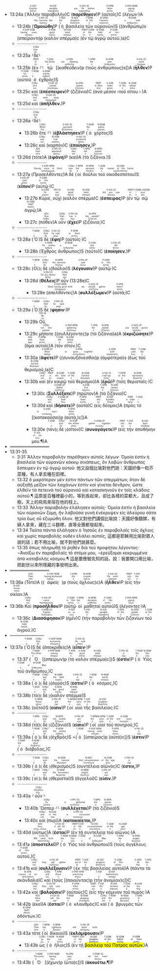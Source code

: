 
- 13:24a (<RUBY><ruby><ruby>Ἄλλην<rt>ἄλλος</rt></ruby><rt>Another</rt></ruby><rt>A-ASF</rt></RUBY> <RUBY><ruby><ruby>παραβολὴν<rt>παραβολή</rt></ruby><rt>parable</rt></ruby><rt>N-ASF</rt></RUBY>)C (<RUBY><ruby><ruby><strong><strong>παρέθηκεν</strong></strong><rt>παρατίθημι</rt></ruby><rt>put He before</rt></ruby><rt>V-AAI-3S</rt></RUBY>)P (<RUBY><ruby><ruby>αὐτοῖς<rt>αὐτός</rt></ruby><rt>them</rt></ruby><rt>P-DPM</rt></RUBY>)C (<RUBY><ruby><ruby><em><em>λέγων·</em></em><rt>λέγω</rt></ruby><rt>saying</rt></ruby><rt>V-PAP-NSM</rt></RUBY>)A 
	- 13:24b (<RUBY><ruby><ruby><strong><strong>Ὡμοιώθη</strong></strong><rt>ὁμοιόω</rt></ruby><rt>Has become like</rt></ruby><rt>V-API-3S</rt></RUBY>)P (<RUBY><ruby><ruby>ἡ<rt>ὁ</rt></ruby><rt>the</rt></ruby><rt>T-NSF</rt></RUBY> <RUBY><ruby><ruby>βασιλεία<rt>βασιλεία</rt></ruby><rt>kingdom</rt></ruby><rt>N-NSF</rt></RUBY> <RUBY><ruby><ruby>τῶν<rt>ὁ</rt></ruby><rt>of the</rt></ruby><rt>T-GPM</rt></RUBY> <RUBY><ruby><ruby>οὐρανῶν<rt>οὐρανός</rt></ruby><rt>heavens</rt></ruby><rt>N-GPM</rt></RUBY>)S {(<RUBY><ruby><ruby>ἀνθρώπῳ<rt>ἄνθρωπος</rt></ruby><rt>a man</rt></ruby><rt>N-DSM</rt></RUBY>)s (<RUBY><ruby><ruby><em><em>σπείραντι</em></em><rt>σπείρω</rt></ruby><rt>having sown</rt></ruby><rt>V-AAP-DSM</rt></RUBY>)p (<RUBY><ruby><ruby>καλὸν<rt>καλός</rt></ruby><rt>good</rt></ruby><rt>A-ASN</rt></RUBY> <RUBY><ruby><ruby>σπέρμα<rt>σπέρμα</rt></ruby><rt>seed</rt></ruby><rt>N-ASN</rt></RUBY>)c (<RUBY><ruby><ruby>ἐν<rt>ἐν</rt></ruby><rt>in</rt></ruby><rt>PREP</rt></RUBY> <RUBY><ruby><ruby>τῷ<rt>ὁ</rt></ruby><rt>the</rt></ruby><rt>T-DSM</rt></RUBY> <RUBY><ruby><ruby>ἀγρῷ<rt>ἀγρός</rt></ruby><rt>field</rt></ruby><rt>N-DSM</rt></RUBY> <RUBY><ruby><ruby>αὐτοῦ.<rt>αὐτός</rt></ruby><rt>of him</rt></ruby><rt>P-GSM</rt></RUBY>)a}C 
	- ⋯⋯⋯⋯⋯⋯⋯
	- 13:25a ⸉<RUBY><ruby><ruby>δὲ<rt>δέ</rt></ruby><rt>now</rt></ruby><rt>CONJ</rt></RUBY>⸊
	- 13:25b {<RUBY><ruby><ruby>ἐν<rt>ἐν</rt></ruby><rt>In</rt></ruby><rt>PREP</rt></RUBY> ⸉⸊ <RUBY><ruby><ruby>τῷ<rt>ὁ</rt></ruby><rt>the [time]</rt></ruby><rt>T-DSN</rt></RUBY> [(<RUBY><ruby><ruby><em>καθεύδειν</em><rt>καθεύδω</rt></ruby><rt>are sleeping</rt></ruby><rt>V-PAN</rt></RUBY>)p (<RUBY><ruby><ruby>τοὺς<rt>ὁ</rt></ruby><rt>the</rt></ruby><rt>T-APM</rt></RUBY> <RUBY><ruby><ruby>ἀνθρώπους<rt>ἄνθρωπος</rt></ruby><rt>men</rt></ruby><rt>N-APM</rt></RUBY>)s]}A (<RUBY><ruby><ruby><strong><strong>ἦλθεν</strong></strong><rt>ἔρχομαι</rt></ruby><rt>came</rt></ruby><rt>V-AAI-3S</rt></RUBY>)P (<RUBY><ruby><ruby>αὐτοῦ<rt>αὐτός</rt></ruby><rt>his</rt></ruby><rt>P-GSM</rt></RUBY> <RUBY><ruby><ruby>ὁ<rt>ὁ</rt></ruby><rt>-</rt></ruby><rt>T-NSM</rt></RUBY> <RUBY><ruby><ruby>ἐχθρὸς<rt>ἐχθρός</rt></ruby><rt>enemy</rt></ruby><rt>A-NSM</rt></RUBY>)S
	- 13:25c <RUBY><ruby><ruby>καὶ<rt>καί</rt></ruby><rt>and</rt></ruby><rt>CONJ</rt></RUBY> (<RUBY><ruby><ruby><strong><strong>ἐπέσπειρεν</strong></strong><rt>ἐπισπείρω</rt></ruby><rt>sowed</rt></ruby><rt>V-AAI-3S</rt></RUBY>)P (<RUBY><ruby><ruby>ζιζάνια<rt>ζιζάνιον</rt></ruby><rt>weeds</rt></ruby><rt>N-APN</rt></RUBY>)C (<RUBY><ruby><ruby>ἀνὰ<rt>ἀνά</rt></ruby><rt>in [the]</rt></ruby><rt>PREP</rt></RUBY> <RUBY><ruby><ruby>μέσον<rt>μέσος</rt></ruby><rt>midst</rt></ruby><rt>A-ASN</rt></RUBY> ‹<RUBY><ruby><ruby>τοῦ<rt>ὁ</rt></ruby><rt>of the</rt></ruby><rt>T-GSM</rt></RUBY> <RUBY><ruby><ruby>σίτου<rt>σῖτος</rt></ruby><rt>wheat</rt></ruby><rt>N-GSM</rt></RUBY> › )A
	- 13:25d <RUBY><ruby><ruby>καὶ<rt>καί</rt></ruby><rt>and</rt></ruby><rt>CONJ</rt></RUBY> (<RUBY><ruby><ruby><strong><strong>ἀπῆλθεν.</strong></strong><rt>ἀπέρχομαι</rt></ruby><rt>went away</rt></ruby><rt>V-AAI-3S</rt></RUBY>)P 
	- ⋯⋯⋯⋯⋯⋯⋯
	- 13:26a ⸉<RUBY><ruby><ruby>δὲ<rt>δέ</rt></ruby><rt>now</rt></ruby><rt>CONJ</rt></RUBY>⸊
		- 13:26b <RUBY><ruby><ruby>ὅτε<rt>ὅτε</rt></ruby><rt>When</rt></ruby><rt>CONJ</rt></RUBY> ⸉⸊ (<RUBY><ruby><ruby><strong><strong>ἐβλάστησεν</strong></strong><rt>βλαστάνω</rt></ruby><rt>sprouted</rt></ruby><rt>V-AAI-3S</rt></RUBY>)P (<RUBY><ruby><ruby>ὁ<rt>ὁ</rt></ruby><rt>the</rt></ruby><rt>T-NSM</rt></RUBY> <RUBY><ruby><ruby>χόρτος<rt>χόρτος</rt></ruby><rt>plants</rt></ruby><rt>N-NSM</rt></RUBY>)S
		- 13:26c <RUBY><ruby><ruby>καὶ<rt>καί</rt></ruby><rt>and</rt></ruby><rt>CONJ</rt></RUBY> (<RUBY><ruby><ruby>καρπὸν<rt>καρπός</rt></ruby><rt>fruit</rt></ruby><rt>N-ASM</rt></RUBY>)C (<RUBY><ruby><ruby><strong><strong>ἐποίησεν,</strong></strong><rt>ποιέω</rt></ruby><rt>produced</rt></ruby><rt>V-AAI-3S</rt></RUBY>)P 
	- 13:26d (<RUBY><ruby><ruby>τότε<rt>τότε</rt></ruby><rt>then</rt></ruby><rt>ADV</rt></RUBY>)A (<RUBY><ruby><ruby><strong><strong>ἐφάνη</strong></strong><rt>φαίνω</rt></ruby><rt>appeared</rt></ruby><rt>V-API-3S</rt></RUBY>)P (<RUBY><ruby><ruby>καὶ<rt>καί</rt></ruby><rt>also</rt></ruby><rt>CONJ</rt></RUBY>)A (<RUBY><ruby><ruby>τὰ<rt>ὁ</rt></ruby><rt>the</rt></ruby><rt>T-NPN</rt></RUBY> <RUBY><ruby><ruby>ζιζάνια.<rt>ζιζάνιον</rt></ruby><rt>weeds</rt></ruby><rt>N-NPN</rt></RUBY>)S
	- ⋯⋯⋯⋯⋯⋯⋯
	- 13:27a (<RUBY><ruby><ruby><em>Προσελθόντες</em><rt>προσέρχομαι</rt></ruby><rt>Having come to [him]</rt></ruby><rt>V-AAP-NPM</rt></RUBY>)A <RUBY><ruby><ruby>δὲ<rt>δέ</rt></ruby><rt>now</rt></ruby><rt>CONJ</rt></RUBY> (<RUBY><ruby><ruby>οἱ<rt>ὁ</rt></ruby><rt>the</rt></ruby><rt>T-NPM</rt></RUBY> <RUBY><ruby><ruby>δοῦλοι<rt>δοῦλος</rt></ruby><rt>servants</rt></ruby><rt>N-NPM</rt></RUBY> <RUBY><ruby><ruby>τοῦ<rt>ὁ</rt></ruby><rt>the</rt></ruby><rt>T-GSM</rt></RUBY> <RUBY><ruby><ruby>οἰκοδεσπότου<rt>οἰκοδεσπότης</rt></ruby><rt>master of the house</rt></ruby><rt>N-GSM</rt></RUBY>)S (<RUBY><ruby><ruby><strong><strong>εἶπον</strong></strong><rt>εἶπον</rt></ruby><rt>said</rt></ruby><rt>V-AAI-3P</rt></RUBY>)P (<RUBY><ruby><ruby>αὐτῷ·<rt>αὐτός</rt></ruby><rt>to him</rt></ruby><rt>P-DSM</rt></RUBY>)C 
		- 13:27b <RUBY><ruby><ruby>Κύριε,<rt>κύριος</rt></ruby><rt>Sir</rt></ruby><rt>N-VSM</rt></RUBY> <RUBY><ruby><ruby>οὐχὶ<rt>οὐχί</rt></ruby><rt>not</rt></ruby><rt>PRT-N</rt></RUBY> (<RUBY><ruby><ruby>καλὸν<rt>καλός</rt></ruby><rt>good</rt></ruby><rt>A-ASN</rt></RUBY> <RUBY><ruby><ruby>σπέρμα<rt>σπέρμα</rt></ruby><rt>seed</rt></ruby><rt>N-ASN</rt></RUBY>)C (<RUBY><ruby><ruby><strong><strong>ἔσπειρας</strong></strong><rt>σπείρω</rt></ruby><rt>did you sow</rt></ruby><rt>V-AAI-2S</rt></RUBY>)P (<RUBY><ruby><ruby>ἐν<rt>ἐν</rt></ruby><rt>in</rt></ruby><rt>PREP</rt></RUBY> <RUBY><ruby><ruby>τῷ<rt>ὁ</rt></ruby><rt>-</rt></ruby><rt>T-DSM</rt></RUBY> <RUBY><ruby><ruby>σῷ<rt>σός</rt></ruby><rt>your</rt></ruby><rt>S-2SDSM</rt></RUBY> <RUBY><ruby><ruby>ἀγρῷ;<rt>ἀγρός</rt></ruby><rt>field?</rt></ruby><rt>N-DSM</rt></RUBY>)A 
		- 13:27c (<RUBY><ruby><ruby>πόθεν<rt>πόθεν</rt></ruby><rt>How</rt></ruby><rt>ADV</rt></RUBY>)A <RUBY><ruby><ruby>οὖν<rt>οὖν</rt></ruby><rt>then</rt></ruby><rt>CONJ</rt></RUBY> (<RUBY><ruby><ruby><strong><strong>ἔχει</strong></strong><rt>ἔχω</rt></ruby><rt>has it</rt></ruby><rt>V-PAI-3S</rt></RUBY>)P (<RUBY><ruby><ruby>ζιζάνια;<rt>ζιζάνιον</rt></ruby><rt>the weeds?</rt></ruby><rt>N-APN</rt></RUBY>)C
	- ⋯⋯⋯⋯⋯⋯⋯
	- 13:28a (<RUBY><ruby><ruby>Ὁ<rt>ὁ</rt></ruby><rt>-</rt></ruby><rt>T-NSM</rt></RUBY>)S <RUBY><ruby><ruby>δὲ<rt>δέ</rt></ruby><rt>And</rt></ruby><rt>CONJ</rt></RUBY> (<RUBY><ruby><ruby><strong><strong>ἔφη</strong></strong><rt>φημί</rt></ruby><rt>he said</rt></ruby><rt>V-IAI-3S</rt></RUBY>)P (<RUBY><ruby><ruby>αὐτοῖς·<rt>αὐτός</rt></ruby><rt>to them</rt></ruby><rt>P-DPM</rt></RUBY>)C 
		- 13:28b (<RUBY><ruby><ruby>Ἐχθρὸς<rt>ἐχθρός</rt></ruby><rt>An enemy</rt></ruby><rt>A-NSM</rt></RUBY> <RUBY><ruby><ruby>ἄνθρωπος<rt>ἄνθρωπος</rt></ruby><rt>a man</rt></ruby><rt>N-NSM</rt></RUBY>)S (<RUBY><ruby><ruby>τοῦτο<rt>οὗτος</rt></ruby><rt>this</rt></ruby><rt>D-ASN</rt></RUBY>)C (<RUBY><ruby><ruby><strong><strong>ἐποίησεν.</strong></strong><rt>ποιέω</rt></ruby><rt>did</rt></ruby><rt>V-AAI-3S</rt></RUBY>)P 
	- ⋯⋯⋯⋯⋯⋯⋯
	- 13:28c (<RUBY><ruby><ruby>Οἱ<rt>ὁ</rt></ruby><rt>-</rt></ruby><rt>T-NPM</rt></RUBY>)⦇ <RUBY><ruby><ruby>δὲ<rt>δέ</rt></ruby><rt>And</rt></ruby><rt>CONJ</rt></RUBY> ⦈(<RUBY><ruby><ruby>δοῦλοι<rt>δοῦλος</rt></ruby><rt>the servants</rt></ruby><rt>N-NPM</rt></RUBY>)S (<RUBY><ruby><ruby><strong><strong>λέγουσιν</strong></strong><rt>λέγω</rt></ruby><rt>said</rt></ruby><rt>V-PAI-3P</rt></RUBY>)P (<RUBY><ruby><ruby>αὐτῷ·<rt>αὐτός</rt></ruby><rt>to him</rt></ruby><rt>P-DSM</rt></RUBY>)C 
		- 13:28d (<RUBY><ruby><ruby><strong><strong>Θέλεις</strong></strong><rt>θέλω</rt></ruby><rt>Do you desire</rt></ruby><rt>V-PAI-2S</rt></RUBY>)P <RUBY><ruby><ruby>οὖν<rt>οὖν</rt></ruby><rt>then</rt></ruby><rt>CONJ</rt></RUBY> (13:28e)C
			- 13:28e (<RUBY><ruby><ruby><em>ἀπελθόντες</em><rt>ἀπέρχομαι</rt></ruby><rt>[that] having gone forth</rt></ruby><rt>V-AAP-NPM</rt></RUBY>)A (<RUBY><ruby><ruby><strong><strong>συλλέξωμεν</strong></strong><rt>συλλέγω</rt></ruby><rt>we should gather</rt></ruby><rt>V-AAS-1P</rt></RUBY>)P (<RUBY><ruby><ruby>αὐτά;<rt>αὐτός</rt></ruby><rt>them?</rt></ruby><rt>P-APN</rt></RUBY>)C
	- ⋯⋯⋯⋯⋯⋯⋯
	- 13:29a (<RUBY><ruby><ruby>Ὁ<rt>ὁ</rt></ruby><rt>-</rt></ruby><rt>T-NSM</rt></RUBY>)S <RUBY><ruby><ruby>δέ<rt>δέ</rt></ruby><rt>And</rt></ruby><rt>CONJ</rt></RUBY> (<RUBY><ruby><ruby><strong><strong>φησιν·</strong></strong><rt>φημί</rt></ruby><rt>he said</rt></ruby><rt>V-PAI-3S</rt></RUBY>)P 
		- 13:29b <RUBY><ruby><ruby>Οὔ,<rt>οὐ</rt></ruby><rt>No</rt></ruby><rt>PRT-N</rt></RUBY> 
		- 13:29c <RUBY><ruby><ruby>μήποτε<rt>μήποτε</rt></ruby><rt>not lest</rt></ruby><rt>CONJ</rt></RUBY> {(<RUBY><ruby><ruby><em><em>συλλέγοντες</em></em><rt>συλλέγω</rt></ruby><rt>gathering</rt></ruby><rt>V-PAP-NPM</rt></RUBY>)p (<RUBY><ruby><ruby>τὰ<rt>ὁ</rt></ruby><rt>the</rt></ruby><rt>T-APN</rt></RUBY> <RUBY><ruby><ruby>ζιζάνια<rt>ζιζάνιον</rt></ruby><rt>weeds</rt></ruby><rt>N-APN</rt></RUBY>)a}A (<RUBY><ruby><ruby><strong><strong>ἐκριζώσητε</strong></strong><rt>ἐκριζόω</rt></ruby><rt>you would uproot</rt></ruby><rt>V-AAS-2P</rt></RUBY>)P (<RUBY><ruby><ruby>ἅμα<rt>ἅμα</rt></ruby><rt>with</rt></ruby><rt>ADV</rt></RUBY> <RUBY><ruby><ruby>αὐτοῖς<rt>αὐτός</rt></ruby><rt>them</rt></ruby><rt>P-DPM</rt></RUBY>)A (<RUBY><ruby><ruby>τὸν<rt>ὁ</rt></ruby><rt>the</rt></ruby><rt>T-ASM</rt></RUBY> <RUBY><ruby><ruby>σῖτον.<rt>σῖτος</rt></ruby><rt>wheat</rt></ruby><rt>N-ASM</rt></RUBY>)C
		- 13:30a (<RUBY><ruby><ruby><strong><strong>ἄφετε</strong></strong><rt>ἀφίημι</rt></ruby><rt>Allow</rt></ruby><rt>V-AAM-2P</rt></RUBY>)P {(<RUBY><ruby><ruby><em>συναυξάνεσθαι</em><rt>συναυξάνω</rt></ruby><rt>to grow together</rt></ruby><rt>V-PPN</rt></RUBY>)p (<RUBY><ruby><ruby>ἀμφότερα<rt>ἀμφότερος</rt></ruby><rt>both</rt></ruby><rt>A-APN</rt></RUBY>)s (<RUBY><ruby><ruby>ἕως<rt>ἕως</rt></ruby><rt>until</rt></ruby><rt>PREP</rt></RUBY> <RUBY><ruby><ruby>τοῦ<rt>ὁ</rt></ruby><rt>the</rt></ruby><rt>T-GSM</rt></RUBY> <RUBY><ruby><ruby>θερισμοῦ,<rt>θερισμός</rt></ruby><rt>harvest</rt></ruby><rt>N-GSM</rt></RUBY>)a}C
		- 13:30b <RUBY><ruby><ruby>καὶ<rt>καί</rt></ruby><rt>and</rt></ruby><rt>CONJ</rt></RUBY> (<RUBY><ruby><ruby>ἐν<rt>ἐν</rt></ruby><rt>in</rt></ruby><rt>PREP</rt></RUBY> <RUBY><ruby><ruby>καιρῷ<rt>καιρός</rt></ruby><rt>the time</rt></ruby><rt>N-DSM</rt></RUBY> <RUBY><ruby><ruby>τοῦ<rt>ὁ</rt></ruby><rt>of the</rt></ruby><rt>T-GSM</rt></RUBY> <RUBY><ruby><ruby>θερισμοῦ<rt>θερισμός</rt></ruby><rt>harvest</rt></ruby><rt>N-GSM</rt></RUBY>)A (<RUBY><ruby><ruby><strong><strong>ἐρῶ</strong></strong><rt>εἶπον</rt></ruby><rt>I will say</rt></ruby><rt>V-FAI-1S</rt></RUBY>)P (<RUBY><ruby><ruby>τοῖς<rt>ὁ</rt></ruby><rt>to the</rt></ruby><rt>T-DPM</rt></RUBY> <RUBY><ruby><ruby>θερισταῖς·<rt>θεριστής</rt></ruby><rt>harvesters</rt></ruby><rt>N-DPM</rt></RUBY>)C 
			- 13:30c (<RUBY><ruby><ruby><strong><strong>Συλλέξατε</strong></strong><rt>συλλέγω</rt></ruby><rt>Gather</rt></ruby><rt>V-AAM-2P</rt></RUBY>)P (<RUBY><ruby><ruby>πρῶτον<rt>πρῶτος</rt></ruby><rt>first</rt></ruby><rt>A-ASN</rt></RUBY>)A (<RUBY><ruby><ruby>τὰ<rt>ὁ</rt></ruby><rt>the</rt></ruby><rt>T-APN</rt></RUBY> <RUBY><ruby><ruby>ζιζάνια<rt>ζιζάνιον</rt></ruby><rt>weeds</rt></ruby><rt>N-APN</rt></RUBY>)C
			- 13:30d <RUBY><ruby><ruby>καὶ<rt>καί</rt></ruby><rt>and</rt></ruby><rt>CONJ</rt></RUBY> (<RUBY><ruby><ruby><strong><strong>δήσατε</strong></strong><rt>δέω</rt></ruby><rt>bind</rt></ruby><rt>V-AAM-2P</rt></RUBY>)P (<RUBY><ruby><ruby>αὐτὰ<rt>αὐτός</rt></ruby><rt>them</rt></ruby><rt>P-APN</rt></RUBY>)C (<RUBY><ruby><ruby>εἰς<rt>εἰς</rt></ruby><rt>into</rt></ruby><rt>PREP</rt></RUBY> <RUBY><ruby><ruby>δέσμας<rt>δέσμη</rt></ruby><rt>bundles</rt></ruby><rt>N-APF</rt></RUBY>)A {<RUBY><ruby><ruby>πρὸς<rt>πρός</rt></ruby><rt>in order</rt></ruby><rt>PREP</rt></RUBY> <RUBY><ruby><ruby>τὸ<rt>ὁ</rt></ruby><rt>-</rt></ruby><rt>T-ASN</rt></RUBY> [(<RUBY><ruby><ruby><em>κατακαῦσαι</em><rt>κατακαίω</rt></ruby><rt>to burn</rt></ruby><rt>V-AAN</rt></RUBY>)p (<RUBY><ruby><ruby>αὐτά,<rt>αὐτός</rt></ruby><rt>them</rt></ruby><rt>P-APN</rt></RUBY>)c]}A
			- 13:30e (<RUBY><ruby><ruby>τὸν<rt>ὁ</rt></ruby><rt>-</rt></ruby><rt>T-ASM</rt></RUBY>)⦇ <RUBY><ruby><ruby>δὲ<rt>δέ</rt></ruby><rt>and</rt></ruby><rt>CONJ</rt></RUBY> ⦈(<RUBY><ruby><ruby>σῖτον<rt>σῖτος</rt></ruby><rt>the wheat</rt></ruby><rt>N-ASM</rt></RUBY>)C (<RUBY><ruby><ruby><strong><strong>συναγάγετε</strong></strong><rt>συνάγω</rt></ruby><rt>gather together</rt></ruby><rt>V-AAM-2P</rt></RUBY>)P (<RUBY><ruby><ruby>εἰς<rt>εἰς</rt></ruby><rt>into</rt></ruby><rt>PREP</rt></RUBY> <RUBY><ruby><ruby>τὴν<rt>ὁ</rt></ruby><rt>the</rt></ruby><rt>T-ASF</rt></RUBY> <RUBY><ruby><ruby>ἀποθήκην<rt>ἀποθήκη</rt></ruby><rt>barn</rt></ruby><rt>N-ASF</rt></RUBY> <RUBY><ruby><ruby>μου.¶<rt>ἐγώ</rt></ruby><rt>of me</rt></ruby><rt>P-1GS</rt></RUBY>)A
- ═════════════
- 13:31-35 
	- 3:31 Ἄλλην παραβολὴν παρέθηκεν αὐτοῖς λέγων· Ὁμοία ἐστὶν ἡ βασιλεία τῶν οὐρανῶν κόκκῳ σινάπεως, ὃν λαβὼν ἄνθρωπος ἔσπειρεν ἐν τῷ ἀγρῷ αὐτοῦ· 他又設個比喻對他們說：天國好像一粒芥菜種，有人拿去種在田裡。 
	- 13:32 ὃ μικρότερον μέν ἐστιν πάντων τῶν σπερμάτων, ὅταν δὲ αὐξηθῇ μεῖζον τῶν λαχάνων ἐστὶν καὶ γίνεται δένδρον, ὥστε ἐλθεῖν τὰ πετεινὰ τοῦ οὐρανοῦ καὶ κατασκηνοῦν ἐν τοῖς κλάδοις αὐτοῦ.¶ 這原是百種裡最小的，等到長起來，卻比各樣的菜都大，且成了樹，天上的飛鳥來宿在他的枝上。 
	- 13:33 Ἄλλην παραβολὴν ἐλάλησεν αὐτοῖς· Ὁμοία ἐστὶν ἡ βασιλεία τῶν οὐρανῶν ζύμῃ, ἣν λαβοῦσα γυνὴ ἐνέκρυψεν εἰς ἀλεύρου σάτα τρία ἕως οὗ ἐζυμώθη ὅλον. 他又對他們講個比喻說：天國好像麵酵，有婦人拿來，藏在三斗麵裡，直等全團都發起來。 
	- 13:34 Ταῦτα πάντα ἐλάλησεν ὁ Ἰησοῦς ἐν παραβολαῖς τοῖς ὄχλοις καὶ χωρὶς παραβολῆς οὐδὲν ἐλάλει αὐτοῖς, 這都是耶穌用比喻對眾人說的話；若不用比喻，就不對他們說甚麼。 
	- 13:35 ὅπως πληρωθῇ τὸ ῥηθὲν διὰ τοῦ προφήτου λέγοντος· ¬Ἀνοίξω ἐν παραβολαῖς τὸ στόμα μου, ¬ἐρεύξομαι κεκρυμμένα ἀπὸ καταβολῆς κόσμου.¶ 這是要應驗先知的話，說：我要開口用比喻，把創世以來所隱藏的事發明出來。 
- ═════════════
- 13:36a (<RUBY><ruby><ruby>Τότε<rt>τότε</rt></ruby><rt>Then</rt></ruby><rt>ADV</rt></RUBY>)A {(<RUBY><ruby><ruby><em><em>ἀφεὶς</em></em><rt>ἀφίημι</rt></ruby><rt>having dismissed</rt></ruby><rt>V-AAP-NSM</rt></RUBY>)p (<RUBY><ruby><ruby>τοὺς<rt>ὁ</rt></ruby><rt>the</rt></ruby><rt>T-APM</rt></RUBY> <RUBY><ruby><ruby>ὄχλους<rt>ὄχλος</rt></ruby><rt>crowds</rt></ruby><rt>N-APM</rt></RUBY>)c}A (<RUBY><ruby><ruby><strong><strong>ἦλθεν</strong></strong><rt>ἔρχομαι</rt></ruby><rt>He went</rt></ruby><rt>V-AAI-3S</rt></RUBY>)P (<RUBY><ruby><ruby>εἰς<rt>εἰς</rt></ruby><rt>into</rt></ruby><rt>PREP</rt></RUBY> <RUBY><ruby><ruby>τὴν<rt>ὁ</rt></ruby><rt>the</rt></ruby><rt>T-ASF</rt></RUBY> <RUBY><ruby><ruby>οἰκίαν.<rt>οἰκία</rt></ruby><rt>house</rt></ruby><rt>N-ASF</rt></RUBY>)A
- 13:36b <RUBY><ruby><ruby>Καὶ<rt>καί</rt></ruby><rt>And</rt></ruby><rt>CONJ</rt></RUBY> (<RUBY><ruby><ruby><strong><strong>προσῆλθον</strong></strong><rt>προσέρχομαι</rt></ruby><rt>came</rt></ruby><rt>V-AAI-3P</rt></RUBY>)P (<RUBY><ruby><ruby>αὐτῷ<rt>αὐτός</rt></ruby><rt>to Him</rt></ruby><rt>P-DSM</rt></RUBY> <RUBY><ruby><ruby>οἱ<rt>ὁ</rt></ruby><rt>the</rt></ruby><rt>T-NPM</rt></RUBY> <RUBY><ruby><ruby>μαθηταὶ<rt>μαθητής</rt></ruby><rt>disciples</rt></ruby><rt>N-NPM</rt></RUBY> <RUBY><ruby><ruby>αὐτοῦ<rt>αὐτός</rt></ruby><rt>of Him</rt></ruby><rt>P-GSM</rt></RUBY>)S (<RUBY><ruby><ruby><em><em>λέγοντες·</em></em><rt>λέγω</rt></ruby><rt>saying</rt></ruby><rt>V-PAP-NPM</rt></RUBY>)A 
	- 13:36c (<RUBY><ruby><ruby><strong><strong>Διασάφησον</strong></strong><rt>διασαφέω</rt></ruby><rt>Explain</rt></ruby><rt>V-AAM-2S</rt></RUBY>)P (<RUBY><ruby><ruby>ἡμῖν<rt>ἐγώ</rt></ruby><rt>to us</rt></ruby><rt>P-1DP</rt></RUBY>)C (<RUBY><ruby><ruby>τὴν<rt>ὁ</rt></ruby><rt>the</rt></ruby><rt>T-ASF</rt></RUBY> <RUBY><ruby><ruby>παραβολὴν<rt>παραβολή</rt></ruby><rt>parable</rt></ruby><rt>N-ASF</rt></RUBY> <RUBY><ruby><ruby>τῶν<rt>ὁ</rt></ruby><rt>of the</rt></ruby><rt>T-GPN</rt></RUBY> <RUBY><ruby><ruby>ζιζανίων<rt>ζιζάνιον</rt></ruby><rt>weeds</rt></ruby><rt>N-GPN</rt></RUBY> <RUBY><ruby><ruby>τοῦ<rt>ὁ</rt></ruby><rt>of the</rt></ruby><rt>T-GSM</rt></RUBY> <RUBY><ruby><ruby>ἀγροῦ.<rt>ἀγρός</rt></ruby><rt>field</rt></ruby><rt>N-GSM</rt></RUBY>)C
- ————————
- 13:37a (<RUBY><ruby><ruby>Ὁ<rt>ὁ</rt></ruby><rt>-</rt></ruby><rt>T-NSM</rt></RUBY>)S <RUBY><ruby><ruby>δὲ<rt>δέ</rt></ruby><rt>And</rt></ruby><rt>CONJ</rt></RUBY> (<RUBY><ruby><ruby><em><em>ἀποκριθεὶς</em></em><rt>ἀποκρίνω</rt></ruby><rt>answering</rt></ruby><rt>V-AOP-NSM</rt></RUBY>)A (<RUBY><ruby><ruby><strong><strong>εἶπεν·</strong></strong><rt>εἶπον</rt></ruby><rt>He said</rt></ruby><rt>V-AAI-3S</rt></RUBY>)P 
	- 13:37 {<RUBY><ruby><ruby>Ὁ<rt>ὁ</rt></ruby><rt>The [One]</rt></ruby><rt>T-NSM</rt></RUBY> [(<RUBY><ruby><ruby><em><em>σπείρων</em></em><rt>σπείρω</rt></ruby><rt>sowing</rt></ruby><rt>V-PAP-NSM</rt></RUBY>)p (<RUBY><ruby><ruby>τὸ<rt>ὁ</rt></ruby><rt>the</rt></ruby><rt>T-ASN</rt></RUBY> <RUBY><ruby><ruby>καλὸν<rt>καλός</rt></ruby><rt>good</rt></ruby><rt>A-ASN</rt></RUBY> <RUBY><ruby><ruby>σπέρμα<rt>σπέρμα</rt></ruby><rt>seed</rt></ruby><rt>N-ASN</rt></RUBY>)c]}S (<RUBY><ruby><ruby><strong><strong>ἐστὶν</strong></strong><rt>εἰμί</rt></ruby><rt>is</rt></ruby><rt>V-PAI-3S</rt></RUBY>)P (<RUBY><ruby><ruby>ὁ<rt>ὁ</rt></ruby><rt>the</rt></ruby><rt>T-NSM</rt></RUBY> <RUBY><ruby><ruby>Υἱὸς<rt>υἱός</rt></ruby><rt>Son</rt></ruby><rt>N-NSM</rt></RUBY> <RUBY><ruby><ruby>τοῦ<rt>ὁ</rt></ruby><rt>-</rt></ruby><rt>T-GSM</rt></RUBY> <RUBY><ruby><ruby>ἀνθρώπου,<rt>ἄνθρωπος</rt></ruby><rt>of Man</rt></ruby><rt>N-GSM</rt></RUBY>)C
	- 13:38a (<RUBY><ruby><ruby>ὁ<rt>ὁ</rt></ruby><rt>-</rt></ruby><rt>T-NSM</rt></RUBY>)⦇ <RUBY><ruby><ruby>δὲ<rt>δέ</rt></ruby><rt>and</rt></ruby><rt>CONJ</rt></RUBY> ⦈(<RUBY><ruby><ruby>ἀγρός<rt>ἀγρός</rt></ruby><rt>the field</rt></ruby><rt>N-NSM</rt></RUBY>)S (<RUBY><ruby><ruby><strong><strong>ἐστιν</strong></strong><rt>εἰμί</rt></ruby><rt>is</rt></ruby><rt>V-PAI-3S</rt></RUBY>)P (<RUBY><ruby><ruby>ὁ<rt>ὁ</rt></ruby><rt>the</rt></ruby><rt>T-NSM</rt></RUBY> <RUBY><ruby><ruby>κόσμος,<rt>κόσμος</rt></ruby><rt>world</rt></ruby><rt>N-NSM</rt></RUBY>)C 
	- 13:38b (<RUBY><ruby><ruby>τὸ<rt>ὁ</rt></ruby><rt>-</rt></ruby><rt>T-NSN</rt></RUBY>)⦇ <RUBY><ruby><ruby>δὲ<rt>δέ</rt></ruby><rt>and</rt></ruby><rt>CONJ</rt></RUBY> ⦈(<RUBY><ruby><ruby>καλὸν<rt>καλός</rt></ruby><rt>the good</rt></ruby><rt>A-NSN</rt></RUBY> <RUBY><ruby><ruby>σπέρμα<rt>σπέρμα</rt></ruby><rt>seed</rt></ruby><rt>N-NSN</rt></RUBY>)S 
	- 13:38c (<RUBY><ruby><ruby>οὗτοί<rt>οὗτος</rt></ruby><rt>these</rt></ruby><rt>D-NPM</rt></RUBY>)S (<RUBY><ruby><ruby><strong><strong>εἰσιν</strong></strong><rt>εἰμί</rt></ruby><rt>are</rt></ruby><rt>V-PAI-3P</rt></RUBY>)P (<RUBY><ruby><ruby>οἱ<rt>ὁ</rt></ruby><rt>the</rt></ruby><rt>T-NPM</rt></RUBY> <RUBY><ruby><ruby>υἱοὶ<rt>υἱός</rt></ruby><rt>sons</rt></ruby><rt>N-NPM</rt></RUBY> <RUBY><ruby><ruby>τῆς<rt>ὁ</rt></ruby><rt>of the</rt></ruby><rt>T-GSF</rt></RUBY> <RUBY><ruby><ruby>βασιλείας·<rt>βασιλεία</rt></ruby><rt>kingdom</rt></ruby><rt>N-GSF</rt></RUBY>)C 
	- ⋯⋯⋯⋯⋯⋯⋯
	- 13:38d (<RUBY><ruby><ruby>τὰ<rt>ὁ</rt></ruby><rt>-</rt></ruby><rt>T-NPN</rt></RUBY>)⦇ <RUBY><ruby><ruby>δὲ<rt>δέ</rt></ruby><rt>and</rt></ruby><rt>CONJ</rt></RUBY> ⦈(<RUBY><ruby><ruby>ζιζάνιά<rt>ζιζάνιον</rt></ruby><rt>the weeds</rt></ruby><rt>N-NPN</rt></RUBY>)S (<RUBY><ruby><ruby><strong><strong>εἰσιν</strong></strong><rt>εἰμί</rt></ruby><rt>are</rt></ruby><rt>V-PAI-3P</rt></RUBY>)P (<RUBY><ruby><ruby>οἱ<rt>ὁ</rt></ruby><rt>the</rt></ruby><rt>T-NPM</rt></RUBY> <RUBY><ruby><ruby>υἱοὶ<rt>υἱός</rt></ruby><rt>sons</rt></ruby><rt>N-NPM</rt></RUBY> <RUBY><ruby><ruby>τοῦ<rt>ὁ</rt></ruby><rt>of the</rt></ruby><rt>T-GSM</rt></RUBY> <RUBY><ruby><ruby>πονηροῦ,<rt>πονηρός</rt></ruby><rt>evil [one]</rt></ruby><rt>A-GSM</rt></RUBY>)C
	- 13:39a (<RUBY><ruby><ruby>ὁ<rt>ὁ</rt></ruby><rt>-</rt></ruby><rt>T-NSM</rt></RUBY>)⦇ <RUBY><ruby><ruby>δὲ<rt>δέ</rt></ruby><rt>and</rt></ruby><rt>CONJ</rt></RUBY> ⦈(<RUBY><ruby><ruby>ἐχθρὸς<rt>ἐχθρός</rt></ruby><rt>the enemy</rt></ruby><rt>A-NSM</rt></RUBY>)S ={<RUBY><ruby><ruby>ὁ<rt>ὁ</rt></ruby><rt>-</rt></ruby><rt>T-NSM</rt></RUBY> [(<RUBY><ruby><ruby><em><em>σπείρας</em></em><rt>σπείρω</rt></ruby><rt>having sown</rt></ruby><rt>V-AAP-NSM</rt></RUBY>)p (<RUBY><ruby><ruby>αὐτά<rt>αὐτός</rt></ruby><rt>them</rt></ruby><rt>P-APN</rt></RUBY>)c]}S (<RUBY><ruby><ruby><strong><strong>ἐστιν</strong></strong><rt>εἰμί</rt></ruby><rt>is</rt></ruby><rt>V-PAI-3S</rt></RUBY>)P (<RUBY><ruby><ruby>ὁ<rt>ὁ</rt></ruby><rt>the</rt></ruby><rt>T-NSM</rt></RUBY> <RUBY><ruby><ruby>διάβολος,<rt>διάβολος</rt></ruby><rt>devil</rt></ruby><rt>A-NSM</rt></RUBY>)C 
	- ⋯⋯⋯⋯⋯⋯⋯
	- 13:39b (<RUBY><ruby><ruby>ὁ<rt>ὁ</rt></ruby><rt>-</rt></ruby><rt>T-NSM</rt></RUBY>)⦇ <RUBY><ruby><ruby>δὲ<rt>δέ</rt></ruby><rt>and</rt></ruby><rt>CONJ</rt></RUBY> ⦈(<RUBY><ruby><ruby>θερισμὸς<rt>θερισμός</rt></ruby><rt>the harvest</rt></ruby><rt>N-NSM</rt></RUBY>)S (<RUBY><ruby><ruby>συντέλεια<rt>συντέλεια</rt></ruby><rt>[the] consummation</rt></ruby><rt>N-NSF</rt></RUBY> <RUBY><ruby><ruby>αἰῶνός<rt>αἰών</rt></ruby><rt>of the age</rt></ruby><rt>N-GSM</rt></RUBY>)C (<RUBY><ruby><ruby><strong><strong>ἐστιν,</strong></strong><rt>εἰμί</rt></ruby><rt>is</rt></ruby><rt>V-PAI-3S</rt></RUBY>)P 
	- 13:39c (<RUBY><ruby><ruby>οἱ<rt>ὁ</rt></ruby><rt>-</rt></ruby><rt>T-NPM</rt></RUBY>)⦇ <RUBY><ruby><ruby>δὲ<rt>δέ</rt></ruby><rt>and</rt></ruby><rt>CONJ</rt></RUBY> ⦈(<RUBY><ruby><ruby>θερισταὶ<rt>θεριστής</rt></ruby><rt>the harvesters</rt></ruby><rt>N-NPM</rt></RUBY>)S (<RUBY><ruby><ruby>ἄγγελοί<rt>ἄγγελος</rt></ruby><rt>angels</rt></ruby><rt>N-NPM</rt></RUBY>)C (<RUBY><ruby><ruby><strong><strong>εἰσιν.</strong></strong><rt>εἰμί</rt></ruby><rt>are</rt></ruby><rt>V-PAI-3P</rt></RUBY>)P 
	- ⋯⋯⋯⋯⋯⋯⋯
	- 13:40a ⸉<RUBY><ruby><ruby>οὖν<rt>οὖν</rt></ruby><rt>therefore</rt></ruby><rt>CONJ</rt></RUBY>⸊
		- 13:40b <RUBY><ruby><ruby>Ὥσπερ<rt>ὥσπερ</rt></ruby><rt>As</rt></ruby><rt>CONJ</rt></RUBY> ⸉⸊ (<RUBY><ruby><ruby><strong><strong>συλλέγεται</strong></strong><rt>συλλέγω</rt></ruby><rt>is gathered</rt></ruby><rt>V-PPI-3S</rt></RUBY>)P (<RUBY><ruby><ruby>τὰ<rt>ὁ</rt></ruby><rt>the</rt></ruby><rt>T-NPN</rt></RUBY> <RUBY><ruby><ruby>ζιζάνια<rt>ζιζάνιον</rt></ruby><rt>weeds</rt></ruby><rt>N-NPN</rt></RUBY>)S
		- 13:40c <RUBY><ruby><ruby>καὶ<rt>καί</rt></ruby><rt>and</rt></ruby><rt>CONJ</rt></RUBY> (<RUBY><ruby><ruby>πυρὶ<rt>πῦρ</rt></ruby><rt>in fire</rt></ruby><rt>N-DSN</rt></RUBY>)A (<RUBY><ruby><ruby><strong><strong>κατακαίεται,</strong></strong><rt>κατακαίω</rt></ruby><rt>is consumed</rt></ruby><rt>V-PPI-3S</rt></RUBY>)P 
	- 13:40d (<RUBY><ruby><ruby>οὕτως<rt>οὕτω, οὕτως</rt></ruby><rt>thus</rt></ruby><rt>ADV</rt></RUBY>)A (<RUBY><ruby><ruby><strong><strong>ἔσται</strong></strong><rt>εἰμί</rt></ruby><rt>it will be</rt></ruby><rt>V-FDI-3S</rt></RUBY>)P (<RUBY><ruby><ruby>ἐν<rt>ἐν</rt></ruby><rt>in</rt></ruby><rt>PREP</rt></RUBY> <RUBY><ruby><ruby>τῇ<rt>ὁ</rt></ruby><rt>the</rt></ruby><rt>T-DSF</rt></RUBY> <RUBY><ruby><ruby>συντελείᾳ<rt>συντέλεια</rt></ruby><rt>consummation</rt></ruby><rt>N-DSF</rt></RUBY> <RUBY><ruby><ruby>τοῦ<rt>ὁ</rt></ruby><rt>of the</rt></ruby><rt>T-GSM</rt></RUBY> <RUBY><ruby><ruby>αἰῶνος·<rt>αἰών</rt></ruby><rt>age</rt></ruby><rt>N-GSM</rt></RUBY>)A
	- 13:41a (<RUBY><ruby><ruby><strong><strong>ἀποστελεῖ</strong></strong><rt>ἀποστέλλω</rt></ruby><rt>Will send forth</rt></ruby><rt>V-FAI-3S</rt></RUBY>)P (<RUBY><ruby><ruby>ὁ<rt>ὁ</rt></ruby><rt>the</rt></ruby><rt>T-NSM</rt></RUBY> <RUBY><ruby><ruby>Υἱὸς<rt>υἱός</rt></ruby><rt>Son</rt></ruby><rt>N-NSM</rt></RUBY> <RUBY><ruby><ruby>τοῦ<rt>ὁ</rt></ruby><rt>-</rt></ruby><rt>T-GSM</rt></RUBY> <RUBY><ruby><ruby>ἀνθρώπου<rt>ἄνθρωπος</rt></ruby><rt>of Man</rt></ruby><rt>N-GSM</rt></RUBY>)S (<RUBY><ruby><ruby>τοὺς<rt>ὁ</rt></ruby><rt>the</rt></ruby><rt>T-APM</rt></RUBY> <RUBY><ruby><ruby>ἀγγέλους<rt>ἄγγελος</rt></ruby><rt>angels</rt></ruby><rt>N-APM</rt></RUBY> <RUBY><ruby><ruby>αὐτοῦ,<rt>αὐτός</rt></ruby><rt>of Him</rt></ruby><rt>P-GSM</rt></RUBY>)C
	- 13:41b <RUBY><ruby><ruby>καὶ<rt>καί</rt></ruby><rt>and</rt></ruby><rt>CONJ</rt></RUBY> (<RUBY><ruby><ruby><strong><strong>συλλέξουσιν</strong></strong><rt>συλλέγω</rt></ruby><rt>they will gather</rt></ruby><rt>V-FAI-3P</rt></RUBY>)P (<RUBY><ruby><ruby>ἐκ<rt>ἐκ</rt></ruby><rt>out of</rt></ruby><rt>PREP</rt></RUBY> <RUBY><ruby><ruby>τῆς<rt>ὁ</rt></ruby><rt>the</rt></ruby><rt>T-GSF</rt></RUBY> <RUBY><ruby><ruby>βασιλείας<rt>βασιλεία</rt></ruby><rt>kingdom</rt></ruby><rt>N-GSF</rt></RUBY> <RUBY><ruby><ruby>αὐτοῦ<rt>αὐτός</rt></ruby><rt>of Him</rt></ruby><rt>P-GSM</rt></RUBY>)A (<RUBY><ruby><ruby>πάντα<rt>πᾶς</rt></ruby><rt>all</rt></ruby><rt>A-APN</rt></RUBY> <RUBY><ruby><ruby>τὰ<rt>ὁ</rt></ruby><rt>the</rt></ruby><rt>T-APN</rt></RUBY> <RUBY><ruby><ruby>σκάνδαλα<rt>σκάνδαλον</rt></ruby><rt>causes of sin</rt></ruby><rt>N-APN</rt></RUBY>)C <RUBY><ruby><ruby>καὶ<rt>καί</rt></ruby><rt>and</rt></ruby><rt>CONJ</rt></RUBY> {<RUBY><ruby><ruby>τοὺς<rt>ὁ</rt></ruby><rt>those</rt></ruby><rt>T-APM</rt></RUBY> [(<RUBY><ruby><ruby><em><em>ποιοῦντας</em></em><rt>ποιέω</rt></ruby><rt>practicing</rt></ruby><rt>V-PAP-APM</rt></RUBY>)p (<RUBY><ruby><ruby>τὴν<rt>ὁ</rt></ruby><rt>-</rt></ruby><rt>T-ASF</rt></RUBY> <RUBY><ruby><ruby>ἀνομίαν<rt>ἀνομία</rt></ruby><rt>lawlessness</rt></ruby><rt>N-ASF</rt></RUBY>)c]}C
	- 13:42a <RUBY><ruby><ruby>καὶ<rt>καί</rt></ruby><rt>and</rt></ruby><rt>CONJ</rt></RUBY> (<RUBY><ruby><ruby><strong><strong>βαλοῦσιν</strong></strong><rt>βάλλω</rt></ruby><rt>they will cast</rt></ruby><rt>V-FAI-3P</rt></RUBY>)P (<RUBY><ruby><ruby>αὐτοὺς<rt>αὐτός</rt></ruby><rt>them</rt></ruby><rt>P-APM</rt></RUBY>)C (<RUBY><ruby><ruby>εἰς<rt>εἰς</rt></ruby><rt>into</rt></ruby><rt>PREP</rt></RUBY> <RUBY><ruby><ruby>τὴν<rt>ὁ</rt></ruby><rt>the</rt></ruby><rt>T-ASF</rt></RUBY> <RUBY><ruby><ruby>κάμινον<rt>κάμινος</rt></ruby><rt>furnace</rt></ruby><rt>N-ASF</rt></RUBY> <RUBY><ruby><ruby>τοῦ<rt>ὁ</rt></ruby><rt>of the</rt></ruby><rt>T-GSN</rt></RUBY> <RUBY><ruby><ruby>πυρός·<rt>πῦρ</rt></ruby><rt>fire</rt></ruby><rt>N-GSN</rt></RUBY>)A 
	- 14:42b (<RUBY><ruby><ruby>ἐκεῖ<rt>ἐκεῖ</rt></ruby><rt>there</rt></ruby><rt>ADV</rt></RUBY>)A (<RUBY><ruby><ruby><strong><strong>ἔσται</strong></strong><rt>εἰμί</rt></ruby><rt>will be</rt></ruby><rt>V-FDI-3S</rt></RUBY>)P (<RUBY><ruby><ruby>ὁ<rt>ὁ</rt></ruby><rt>the</rt></ruby><rt>T-NSM</rt></RUBY> <RUBY><ruby><ruby>κλαυθμὸς<rt>κλαυθμός</rt></ruby><rt>weeping</rt></ruby><rt>N-NSM</rt></RUBY>)C <RUBY><ruby><ruby>καὶ<rt>καί</rt></ruby><rt>and</rt></ruby><rt>CONJ</rt></RUBY> (<RUBY><ruby><ruby>ὁ<rt>ὁ</rt></ruby><rt>the</rt></ruby><rt>T-NSM</rt></RUBY> <RUBY><ruby><ruby>βρυγμὸς<rt>βρυγμός</rt></ruby><rt>gnashing</rt></ruby><rt>N-NSM</rt></RUBY> <RUBY><ruby><ruby>τῶν<rt>ὁ</rt></ruby><rt>of</rt></ruby><rt>T-GPM</rt></RUBY> <RUBY><ruby><ruby>ὀδόντων.<rt>ὀδούς</rt></ruby><rt>teeth</rt></ruby><rt>N-GPM</rt></RUBY>)C
	- ⋯⋯⋯⋯⋯⋯⋯
	- 13:43a <RUBY><ruby><ruby>τότε<rt>τότε</rt></ruby><rt>Then</rt></ruby><rt>ADV</rt></RUBY> (<RUBY><ruby><ruby>οἱ<rt>ὁ</rt></ruby><rt>the</rt></ruby><rt>T-NPM</rt></RUBY> <RUBY><ruby><ruby>δίκαιοι<rt>δίκαιος</rt></ruby><rt>righteous</rt></ruby><rt>A-NPM</rt></RUBY>)S (<RUBY><ruby><ruby><strong><strong>ἐκλάμψουσιν</strong></strong><rt>ἐκλάμπω</rt></ruby><rt>will shine forth</rt></ruby><rt>V-FAI-3P</rt></RUBY>)P
		- 13:43b <RUBY><ruby><ruby>ὡς<rt>ὡς</rt></ruby><rt>as</rt></ruby><rt>CONJ</rt></RUBY> (<RUBY><ruby><ruby>ὁ<rt>ὁ</rt></ruby><rt>the</rt></ruby><rt>T-NSM</rt></RUBY> <RUBY><ruby><ruby>ἥλιος<rt>ἥλιος</rt></ruby><rt>sun</rt></ruby><rt>N-NSM</rt></RUBY>)S (<RUBY><ruby><ruby>ἐν<rt>ἐν</rt></ruby><rt>in</rt></ruby><rt>PREP</rt></RUBY> <RUBY><ruby><ruby>τῇ<rt>ὁ</rt></ruby><rt>the</rt></ruby><rt>T-DSF</rt></RUBY> <mark class="P"><RUBY><ruby><ruby>βασιλείᾳ<rt>βασιλεία</rt></ruby><rt>kingdom</rt></ruby><rt>N-DSF</rt></RUBY> <RUBY><ruby><ruby>τοῦ<rt>ὁ</rt></ruby><rt>of the</rt></ruby><rt>T-GSM</rt></RUBY> <RUBY><ruby><ruby>Πατρὸς<rt>πατήρ</rt></ruby><rt>Father</rt></ruby><rt>N-GSM</rt></RUBY> <RUBY><ruby><ruby>αὐτῶν.<rt>αὐτός</rt></ruby><rt>of them</rt></ruby><rt>P-GPM</rt></RUBY></mark>)A 
	- ⋯⋯⋯⋯⋯⋯⋯
	- 13:43b {<RUBY><ruby><ruby>Ὁ<rt>ὁ</rt></ruby><rt>The [one]</rt></ruby><rt>T-NSM</rt></RUBY> [(<RUBY><ruby><ruby><em><em>ἔχων</em></em><rt>ἔχω</rt></ruby><rt>having</rt></ruby><rt>V-PAP-NSM</rt></RUBY>)p (<RUBY><ruby><ruby>ὦτα<rt>οὖς</rt></ruby><rt>ears</rt></ruby><rt>N-APN</rt></RUBY>)c]}S (<RUBY><ruby><ruby><strong>ἀκουέτω.¶</strong><rt>ἀκούω</rt></ruby><rt>let him hear!</rt></ruby><rt>V-PAM-3S</rt></RUBY>)P